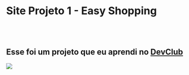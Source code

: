 <h1>Site Projeto 1 - Easy Shopping</h1>
<br>
<br>
<h2>Esse foi um projeto que eu aprendi no <a href="https://rodolfomori.com.br/devclub">DevClub</a></h2>
<img src="https://github.com/Guedes-hub/PROJETOS-HTML-CSS/blob/master/PASTE%20CSS/imagens/Captura%20Projet%201-tela-cheia.png?raw=true"/>
